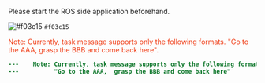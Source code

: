 Please start the ROS side application beforehand.

![#f03c15](https://placehold.it/15/f03c15/000000?text=+) `#f03c15`

<font color="#f03c15">
Note: Currently, task message supports only the following formats.  
"Go to the AAA,  grasp the BBB and come back here".
</font>

```diff
---    Note: Currently, task message supports only the following formats.    ---
---          "Go to the AAA,  grasp the BBB and come back here"              ---
```
